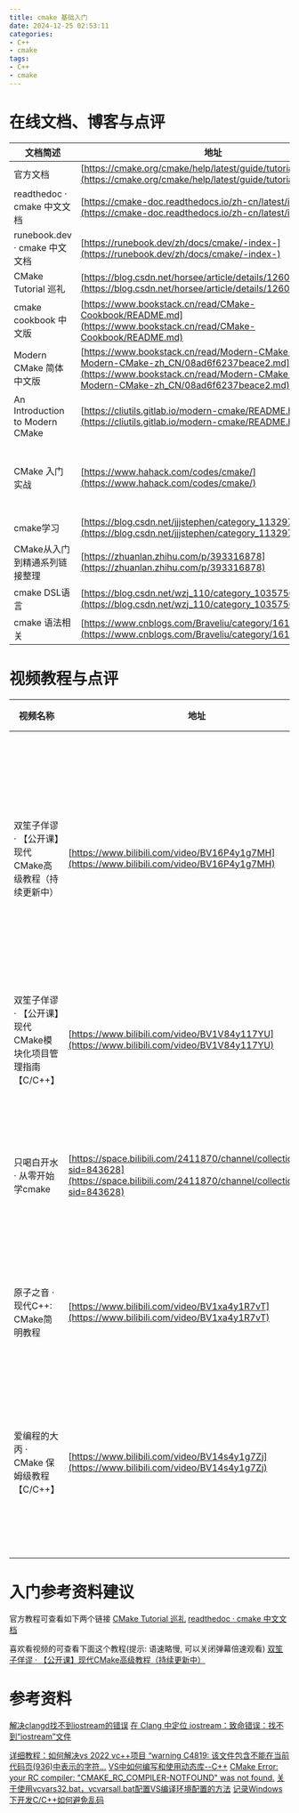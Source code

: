 ```yaml
---
title: cmake 基础入门
date: 2024-12-25 02:53:11
categories:
- C++
- cmake
tags:
- C++
- cmake
---
```


# 在线文档、博客与点评

|文档简述|地址|点评|
|--|--|--|
|官方文档|[https://cmake.org/cmake/help/latest/guide/tutorial/index.html](https://cmake.org/cmake/help/latest/guide/tutorial/index.html)|cmake 的官方文档, 懂的都懂|
|readthedoc · cmake 中文文档|[https://cmake-doc.readthedocs.io/zh-cn/latest/index.html](https://cmake-doc.readthedocs.io/zh-cn/latest/index.html)|目前我可以找到的最好的中文文档, 翻译完整|
|runebook.dev · cmake 中文文档|[https://runebook.dev/zh/docs/cmake/-index-](https://runebook.dev/zh/docs/cmake/-index-)|查阅标准函数比较方便|
|CMake Tutorial 巡礼|[https://blog.csdn.net/horsee/article/details/126047555](https://blog.csdn.net/horsee/article/details/126047555)|官方 tutorial 翻译,质量不错|
|cmake cookbook 中文版|[https://www.bookstack.cn/read/CMake-Cookbook/README.md](https://www.bookstack.cn/read/CMake-Cookbook/README.md)|完整,建议粗略看一遍|
|Modern CMake 简体中文版|[https://www.bookstack.cn/read/Modern-CMake-CN-Modern-CMake-zh_CN/08ad6f6237beace2.md](https://www.bookstack.cn/read/Modern-CMake-CN-Modern-CMake-zh_CN/08ad6f6237beace2.md)|较完整, 建议粗略看一遍|
|An Introduction to Modern CMake|[https://cliutils.gitlab.io/modern-cmake/README.html](https://cliutils.gitlab.io/modern-cmake/README.html)|喜欢英文版可以看这个|
|CMake 入门实战|[https://www.hahack.com/codes/cmake/](https://www.hahack.com/codes/cmake/)|可以大略看一遍, 了解一下 `cmake` 是如何使用的, 源码: [https://github.com/wzpan/cmake-demo](https://github.com/wzpan/cmake-demo)|
|cmake学习|[https://blog.csdn.net/jjjstephen/category_11329777.html](https://blog.csdn.net/jjjstephen/category_11329777.html)|比较有参考价值|
|CMake从入门到精通系列链接整理|[https://zhuanlan.zhihu.com/p/393316878](https://zhuanlan.zhihu.com/p/393316878)|吊炸天|
|cmake DSL语言|[https://blog.csdn.net/wzj_110/category_10357507.html](https://blog.csdn.net/wzj_110/category_10357507.html)|另一个吊炸天|
|cmake 语法相关|[https://www.cnblogs.com/Braveliu/category/1614009.html](https://www.cnblogs.com/Braveliu/category/1614009.html)|比较有参考价值|

# 视频教程与点评
|视频名称|地址|点评|
|--|--|--|
|双笙子佯谬 · 【公开课】现代CMake高级教程（持续更新中）|[https://www.bilibili.com/video/BV16P4y1g7MH](https://www.bilibili.com/video/BV16P4y1g7MH)|这个 up 主语速略慢, 就入门来说, 内容极其扎实|
|双笙子佯谬 · 【公开课】现代CMake模块化项目管理指南【C/C++】|[https://www.bilibili.com/video/BV1V84y117YU](https://www.bilibili.com/video/BV1V84y117YU)|还是上一个 up 主的|
|只喝白开水 · 从零开始学cmake|[https://space.bilibili.com/2411870/channel/collectiondetail?sid=843628](https://space.bilibili.com/2411870/channel/collectiondetail?sid=843628)|略零散, 一些较为深入的基操|
|原子之音 · 现代C++: CMake简明教程|[https://www.bilibili.com/video/BV1xa4y1R7vT](https://www.bilibili.com/video/BV1xa4y1R7vT)|较完整,可简单入门|
|爱编程的大丙 · CMake 保姆级教程【C/C++】|[https://www.bilibili.com/video/BV14s4y1g7Zj](https://www.bilibili.com/video/BV14s4y1g7Zj)|卖课的, 这个视频教程可简单入门|

# 入门参考资料建议

官方教程可查看如下两个链接
[CMake Tutorial 巡礼](https://blog.csdn.net/horsee/article/details/126047555)
[readthedoc · cmake 中文文档](https://cmake-doc.readthedocs.io/zh-cn/latest/guide/tutorial/index.html)

喜欢看视频的可查看下面这个教程(提示: 语速略慢, 可以关闭弹幕倍速观看)
[双笙子佯谬 · 【公开课】现代CMake高级教程（持续更新中）](https://www.bilibili.com/video/BV16P4y1g7MH)

# 参考资料

[解决clangd找不到iostream的错误](https://blog.csdn.net/weixin_61184943/article/details/131820087)
[在 Clang 中定位 iostream：致命错误：找不到“iostream”文件](https://segmentfault.com/q/1010000042761021)

[详细教程：如何解决vs 2022 vc++项目 “warning C4819: 该文件包含不能在当前代码页(936)中表示的字符...](https://blog.csdn.net/u011775793/article/details/134760711)
[VS中如何编写和使用动态库--C++](https://blog.csdn.net/weixin_61196167/article/details/120958210)
[CMake Error: your RC compiler: "CMAKE_RC_COMPILER-NOTFOUND" was not found.](https://blog.csdn.net/wap1981314/article/details/12653545)
[关于使用vcvars32.bat，vcvarsall.bat配置VS编译环境配置的方法](https://www.cnblogs.com/Koomee/p/17158096.html)
[记录Windows下开发C/C++如何避免乱码](https://zhuanlan.zhihu.com/p/627531212?theme=light)


